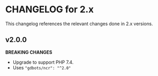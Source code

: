 # CHANGELOG for 2.x
This changelog references the relevant changes done in 2.x versions.


## v2.0.0
__BREAKING CHANGES__

* Upgrade to support PHP 7.4.
* Uses `"gdbots/ncr": "^2.0"`
